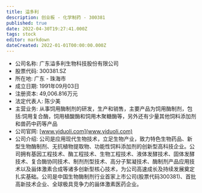 ```yaml
---
title: 溢多利
description: 创业板 - 化学制药 - 300381
published: true
date: 2022-04-30T19:27:41.000Z
tags: stock
editor: markdown
dateCreated: 2022-01-01T00:00:00.000Z
---
```


- 公司名称: 广东溢多利生物科技股份有限公司
- 股票代码: 300381.SZ
- 所在地: 广东 - 珠海市
- 成立日期: 1991年09月03日
- 注册资本: 49,006.816万元
- 法定代表人: 陈少美
- 主营业务: 从事饲用酶制剂的研发，生产和销售，主要产品为饲用酶制剂，包括:饲用复合酶，饲用植酸酶和饲用木聚糖酶等，另外还有少量其他饲料添加剂和兽药中药等产品
- 公司官网: [www.yiduoli.com](www.yiduoli.com)
- 公司介绍: 公司是应用现代生物技术，立足生物产业，致力特色生物药品、新型生物酶制剂、无抗植物提取物、功能性饲料添加剂的创新型高科技企业。公司拥有基因工程技术、酶工程技术、生物工程技术、液体发酵技术、固体发酵技术、复合酶协同技术、制剂剂型技术、高分子絮凝技术、酶制剂产品应用技术以及甾体激素合成等诸多创新型核心技术，为公司高速成长及持续发展奠定扎实基础。公司是中国生物酶制剂行业首家上市公司(股票代码300381)、首批高新技术企业、全球极具竞争力的甾体激素医药企业。


